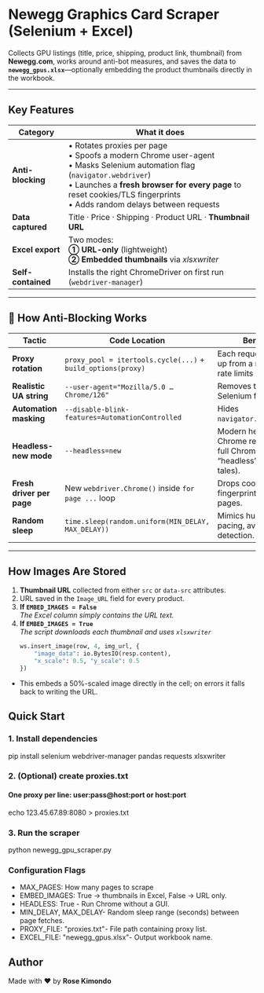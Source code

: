 # Newegg Graphics Card Scraper (Selenium + Excel)

Collects GPU listings (title, price, shipping, product link, thumbnail) from **Newegg.com**, works around anti-bot measures, and saves the data to **`newegg_gpus.xlsx`**—optionally embedding the product thumbnails directly in the workbook.

---

## Key Features

| Category        | What it does                                                                                      |
|-----------------|-------------------------------------------------------------------------------------------------|
| **Anti-blocking** | • Rotates proxies per page<br>• Spoofs a modern Chrome user-agent<br>• Masks Selenium automation flag (`navigator.webdriver`)<br>• Launches a **fresh browser for every page** to reset cookies/TLS fingerprints<br>• Adds random delays between requests |
| **Data captured**  | Title · Price · Shipping · Product URL · **Thumbnail URL**                                      |
| **Excel export**   | Two modes:<br>**① URL-only** (lightweight)<br>**② Embedded thumbnails** via *xlsxwriter*      |
| **Self-contained** | Installs the right ChromeDriver on first run (`webdriver-manager`)                              |

---

## 🔧 How Anti-Blocking Works

| Tactic               | Code Location                         | Benefit                                                                                 |
|----------------------|-------------------------------------|-----------------------------------------------------------------------------------------|
| **Proxy rotation**   | `proxy_pool = itertools.cycle(...)` + `build_options(proxy)` | Each request shows up from a new IP, so rate limits reset.                              |
| **Realistic UA string** | `--user-agent="Mozilla/5.0 … Chrome/126"`               | Removes the default Selenium fingerprint.                                              |
| **Automation masking** | `--disable-blink-features=AutomationControlled`          | Hides `navigator.webdriver`.                                                           |
| **Headless-new mode** | `--headless=new`                                            | Modern headless Chrome renders like full Chrome (no “headless” tell-tales).            |
| **Fresh driver per page** | New `webdriver.Chrome()` inside `for page ...` loop      | Drops cookies + TLS fingerprint between pages.                                         |
| **Random sleep**     | `time.sleep(random.uniform(MIN_DELAY, MAX_DELAY))`           | Mimics human pacing, avoids burst detection.                                           |

---

## How Images Are Stored

1. **Thumbnail URL** collected from either `src` or `data-src` attributes.  
2. URL saved in the `Image_URL` field for every product.  
3. **If `EMBED_IMAGES = False`**  
   *The Excel column simply contains the URL text.*  
4. **If `EMBED_IMAGES = True`**  
   *The script downloads each thumbnail and uses `xlsxwriter`*  
   ```python
   ws.insert_image(row, 4, img_url, {
       "image_data": io.BytesIO(resp.content),
       "x_scale": 0.5, "y_scale": 0.5
   })
- This embeds a 50%-scaled image directly in the cell; on errors it falls back to writing the URL.

## Quick Start
### 1. Install dependencies
pip install selenium webdriver-manager pandas requests xlsxwriter

### 2. (Optional) create proxies.txt
####    One proxy per line:   user:pass@host:port   or   host:port
echo 123.45.67.89:8080 > proxies.txt

### 3. Run the scraper
python newegg_gpu_scraper.py

### Configuration Flags
- MAX_PAGES: How many pages to scrape
- EMBED_IMAGES: True → thumbnails in Excel, False → URL only.
- HEADLESS:	True - Run Chrome without a GUI.
- MIN_DELAY, MAX_DELAY- Random sleep range (seconds) between page fetches.
- PROXY_FILE: "proxies.txt"- File path containing proxy list.
- EXCEL_FILE: "newegg_gpus.xlsx"- Output workbook name.


## Author
Made with ❤️ by **Rose Kimondo**